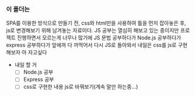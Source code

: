 ### 이 폴더는
SPA를 이용한 방식으로 만들기 전, css와 html만을 사용하여 틀을 먼저 잡아놓은 후, js로 변경해보기 위해 남겨놓는 자료이다.
JS 공부는 열심히 해보고 있는 중이지만 프로젝트 진행하면서 모르는게 너무나 많기에 JS 문법 공부하다가 Node.js 공부하다가 express 공부하다가 앞에꺼 다 까먹어서 다시 JS로 돌아와서 내일은 css를 js로 구현해보자
아 자고싶다 

- 내일 할 거
  - [ ] Node.js 공부
  - [ ] Express 공부
  - [ ] css로 구현한 내용 js로 바꿔보기(계속 말만 하는중...) 